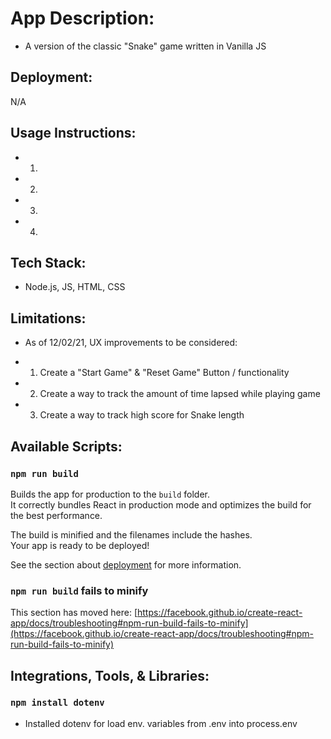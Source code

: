 # App Description:

- A version of the classic "Snake" game written in Vanilla JS

## Deployment:

N/A


## Usage Instructions:

- 1) 
- 2) 
- 3) 
- 4) 

## Tech Stack:

- Node.js, JS, HTML, CSS

## Limitations:

- As of 12/02/21, UX improvements to be considered: 

- 1) Create a "Start Game" & "Reset Game" Button / functionality
- 2) Create a way to track the amount of time lapsed while playing game
- 3) Create a way to track high score for Snake length

## Available Scripts:

### `npm run build`

Builds the app for production to the `build` folder.\
It correctly bundles React in production mode and optimizes the build for the best performance.

The build is minified and the filenames include the hashes.\
Your app is ready to be deployed!

See the section about [deployment](https://facebook.github.io/create-react-app/docs/deployment) for more information.

### `npm run build` fails to minify

This section has moved here: [https://facebook.github.io/create-react-app/docs/troubleshooting#npm-run-build-fails-to-minify](https://facebook.github.io/create-react-app/docs/troubleshooting#npm-run-build-fails-to-minify)


## Integrations, Tools, & Libraries:

### `npm install dotenv`

- Installed dotenv for load env. variables from .env into process.env